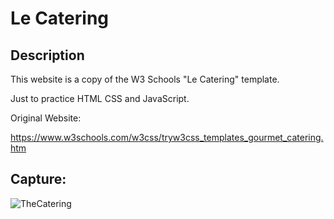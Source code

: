 # Le Catering

## Description
This website is a copy of the W3 Schools "Le Catering" template.

Just to practice HTML CSS and JavaScript.

Original Website:

https://www.w3schools.com/w3css/tryw3css_templates_gourmet_catering.htm

## Capture:

![TheCatering](https://github.com/Bernardo59/TheCatering/blob/master/assets/img/thecatering.png?raw=true) 
